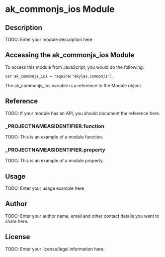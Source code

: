 # ak_commonjs_ios Module

## Description

TODO: Enter your module description here

## Accessing the ak_commonjs_ios Module

To access this module from JavaScript, you would do the following:

	var ak_commonjs_ios = require("akylas.commonjs");

The ak_commonjs_ios variable is a reference to the Module object.	

## Reference

TODO: If your module has an API, you should document
the reference here.

### ___PROJECTNAMEASIDENTIFIER__.function

TODO: This is an example of a module function.

### ___PROJECTNAMEASIDENTIFIER__.property

TODO: This is an example of a module property.

## Usage

TODO: Enter your usage example here

## Author

TODO: Enter your author name, email and other contact
details you want to share here. 

## License

TODO: Enter your license/legal information here.
